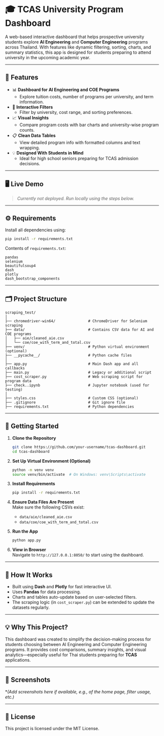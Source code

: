 
# 🎓 TCAS University Program Dashboard

A web-based interactive dashboard that helps prospective university students explore **AI Engineering** and **Computer Engineering** programs across Thailand. With features like dynamic filtering, sorting, charts, and summary statistics, this app is designed for students preparing to attend university in the upcoming academic year.

---

## 📌 Features

- 📊 **Dashboard for AI Engineering and COE Programs**
  - Explore tuition costs, number of programs per university, and term information.
- 🧭 **Interactive Filters**
  - Filter by university, cost range, and sorting preferences.
- 📈 **Visual Insights**
  - Compare program costs with bar charts and university-wise program counts.
- 📋 **Clean Data Tables**
  - View detailed program info with formatted columns and text wrapping.
- 💡 **Designed With Students in Mind**
  - Ideal for high school seniors preparing for TCAS admission decisions.

---

## 🖥️ Live Demo

> _Currently not deployed. Run locally using the steps below._

---

## ⚙️ Requirements

Install all dependencies using:

```bash
pip install -r requirements.txt
```

Contents of `requirements.txt`:
```
pandas
selenium
beautifulsoup4
dash
plotly
dash_bootstrap_components
```

---

## 🗂️ Project Structure

```
scraping_test/
│
├── chromedriver-win64/               # ChromeDriver for Selenium scraping
├── data/                             # Contains CSV data for AI and COE programs
│   ├── aie/cleaned_aie.csv
│   └── coe/coe_with_term_and_total.csv
├── venv/                             # Python virtual environment (optional)
├── __pycache__/                      # Python cache files
│
├── app.py                            # Main Dash app and all callbacks
├── main.py                           # Legacy or additional script
├── cost_scraper.py                   # Web scraping script for program data
├── check..ipynb                      # Jupyter notebook (used for testing)
│
├── styles.css                        # Custom CSS (optional)
├── .gitignore                        # Git ignore file
├── requirements.txt                  # Python dependencies
```

---

## 🚀 Getting Started

1. **Clone the Repository**  
   ```bash
   git clone https://github.com/your-username/tcas-dashboard.git
   cd tcas-dashboard
   ```

2. **Set Up Virtual Environment (Optional)**  
   ```bash
   python -m venv venv
   source venv/bin/activate  # On Windows: venv\Scripts\activate
   ```

3. **Install Requirements**  
   ```bash
   pip install -r requirements.txt
   ```

4. **Ensure Data Files Are Present**  
   Make sure the following CSVs exist:
   - `data/aie/cleaned_aie.csv`
   - `data/coe/coe_with_term_and_total.csv`

5. **Run the App**
   ```bash
   python app.py
   ```

6. **View in Browser**  
   Navigate to `http://127.0.0.1:8050/` to start using the dashboard.

---

## 🧠 How It Works

- Built using **Dash** and **Plotly** for fast interactive UI.
- Uses **Pandas** for data processing.
- Charts and tables auto-update based on user-selected filters.
- The scraping logic (in `cost_scraper.py`) can be extended to update the datasets regularly.

---

## 💡 Why This Project?

This dashboard was created to simplify the decision-making process for students choosing between AI Engineering and Computer Engineering programs. It provides cost comparisons, summary insights, and visual analytics—especially useful for Thai students preparing for **TCAS** applications.

---

## 📸 Screenshots

*_(Add screenshots here if available, e.g., of the home page, filter usage, etc.)_

---

## 📄 License

This project is licensed under the MIT License.
